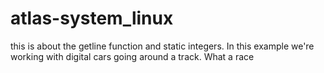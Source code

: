 # atlas-system_linux
this is about the getline function and static integers. In this example we're working with digital cars going around a track. What a race
